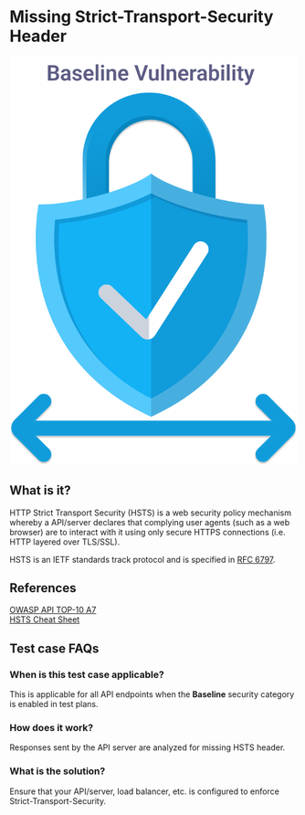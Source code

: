 
# Missing Strict-Transport-Security Header
![Missing HSTS](../assets/baseline/baseline-vuln.svg)

## What is it?
HTTP Strict Transport Security (HSTS) is a web security policy mechanism whereby a API/server declares that complying user agents (such as a web browser) are to interact with it using only secure HTTPS connections (i.e. HTTP layered over TLS/SSL).

HSTS is an IETF standards track protocol and is specified in [RFC 6797](https://www.rfc-editor.org/rfc/rfc6797).

## References
[OWASP API TOP-10 A7](https://github.com/OWASP/API-Security/blob/master/2019/en/src/0xa7-security-misconfiguration.md)  
[HSTS Cheat Sheet](https://cheatsheetseries.owasp.org/cheatsheets/HTTP_Strict_Transport_Security_Cheat_Sheet.html)

## Test case FAQs
### When is this test case applicable?
This is applicable for all API endpoints when the **Baseline** security category is enabled in test plans.

### How does it work?
Responses sent by the API server are analyzed for missing HSTS header.

### What is the solution?
Ensure that your API/server, load balancer, etc. is configured to enforce Strict-Transport-Security.


